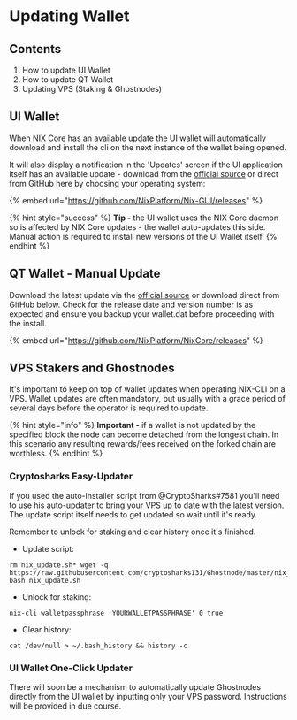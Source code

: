 # Updating Wallet

## **Contents**

1. How to update UI Wallet
2. How to update QT Wallet
3. Updating VPS \(Staking & Ghostnodes\)

## **UI Wallet**

When NIX Core has an available update the UI wallet will automatically download and install the cli on the next instance of the wallet being opened. 

It will also display a notification in the 'Updates' screen if the UI application itself has an available update - download from the [official source](https://nixplatform.io/wallet#download) or direct from GitHub here by choosing your operating system:

{% embed url="https://github.com/NixPlatform/Nix-GUI/releases" %}

{% hint style="success" %}
**Tip -** the UI wallet uses the NIX Core daemon so is affected by NIX Core updates - the wallet auto-updates this side. Manual action is required to install new versions of the UI Wallet itself.
{% endhint %}

## QT Wallet - Manual Update

Download the latest update via the [official source](https://nixplatform.io/wallet#download) or download direct from GitHub below. Check for the release date and version number is as expected and ensure you backup your wallet.dat before proceeding with the install.

{% embed url="https://github.com/NixPlatform/NixCore/releases" %}

## VPS Stakers and Ghostnodes

It's important to keep on top of wallet updates when operating NIX-CLI on a VPS. Wallet updates are often mandatory, but usually with a grace period of several days before the operator is required to update. 

{% hint style="info" %}
**Important -** if a wallet is not updated by the specified block the node can become detached from the longest chain. In this scenario any resulting rewards/fees received on the forked chain are worthless. 
{% endhint %}

### Cryptosharks Easy-Updater

If you used the auto-installer script from @CryptoSharks\#7581 you'll need to use his auto-updater to bring your VPS up to date with the latest version. The update script itself needs to get updated so wait until it's ready. 

Remember to unlock for staking and clear history once it's finished. 

* Update script: 

```text
rm nix_update.sh* wget -q 
https://raw.githubusercontent.com/cryptosharks131/Ghostnode/master/nix_update.sh 
bash nix_update.sh
```

* Unlock for staking: 

`nix-cli walletpassphrase 'YOURWALLETPASSPHRASE' 0 true` 

* Clear history:

`cat /dev/null > ~/.bash_history && history -c`

### UI Wallet One-Click Updater 

There will soon be a mechanism to automatically update Ghostnodes directly from the UI wallet by inputting only your VPS password. Instructions will be provided in due course.



